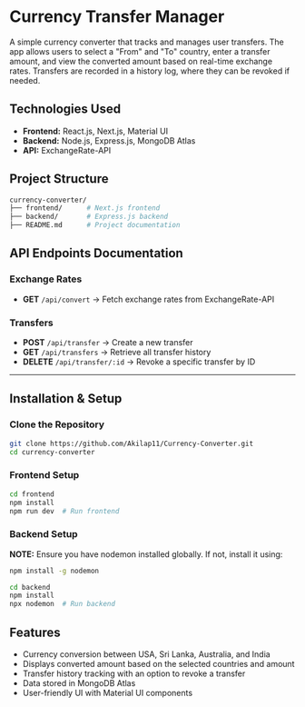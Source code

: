 # Currency Transfer Manager

A simple currency converter that tracks and manages user transfers. The app allows users to select a "From" and "To" country, enter a transfer amount, and view the converted amount based on real-time exchange rates. Transfers are recorded in a history log, where they can be revoked if needed.

## Technologies Used

- **Frontend:** React.js, Next.js, Material UI
- **Backend:** Node.js, Express.js, MongoDB Atlas
- **API:** ExchangeRate-API

## Project Structure

```bash
currency-converter/
├── frontend/      # Next.js frontend
├── backend/       # Express.js backend
├── README.md      # Project documentation
```

## API Endpoints Documentation

### Exchange Rates

- **GET** `/api/convert` → Fetch exchange rates from ExchangeRate-API

### Transfers

- **POST** `/api/transfer` → Create a new transfer
- **GET** `/api/transfers` → Retrieve all transfer history
- **DELETE** `/api/transfer/:id` → Revoke a specific transfer by ID

---

## Installation & Setup

### Clone the Repository

```bash
git clone https://github.com/Akilap11/Currency-Converter.git
cd currency-converter
```

### Frontend Setup

```bash
cd frontend
npm install
npm run dev  # Run frontend
```

### Backend Setup

**NOTE:** Ensure you have nodemon installed globally. If not, install it using:

```bash
npm install -g nodemon
```

```bash
cd backend
npm install
npx nodemon  # Run backend
```

## Features

- Currency conversion between USA, Sri Lanka, Australia, and India
- Displays converted amount based on the selected countries and amount
- Transfer history tracking with an option to revoke a transfer
- Data stored in MongoDB Atlas
- User-friendly UI with Material UI components
